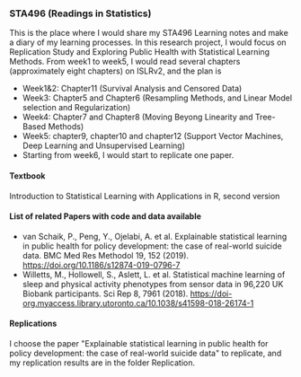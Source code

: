 ### STA496 (Readings in Statistics)

This is the place where I would share my STA496 Learning notes and make a diary of my learning processes. In this research project, I would focus on Replication Study and Exploring Public Health with Statistical Learning Methods. From week1 to week5, I would read several chapters (approximately eight chapters) on ISLRv2, and the plan is 
+ Week1&2: Chapter11 (Survival Analysis and Censored Data)
+ Week3: Chapter5 and Chapter6 (Resampling Methods, and Linear Model selection and Regularization)
+ Week4: Chapter7 and Chapter8 (Moving Beyong Linearity and Tree-Based Methods)  
+ Week5: chapter9, chapter10 and chapter12 (Support Vector Machines, Deep Learning and Unsupervised Learning)
+ Starting from week6, I would start to replicate one paper. 

#### Textbook 
Introduction to Statistical Learning with Applications in R, second version

#### List of related Papers with code and data available
+ van Schaik, P., Peng, Y., Ojelabi, A. et al. Explainable statistical learning in public health for policy development: the case of real-world suicide data. BMC Med Res Methodol 19, 152 (2019). https://doi.org/10.1186/s12874-019-0796-7
+ Willetts, M., Hollowell, S., Aslett, L. et al. Statistical machine learning of sleep and physical activity phenotypes from sensor data in 96,220 UK Biobank participants. Sci Rep 8, 7961 (2018). https://doi-org.myaccess.library.utoronto.ca/10.1038/s41598-018-26174-1

#### Replications
I choose the paper "Explainable statistical learning in public health for policy development: the case of real-world suicide data" to replicate, and my replication results are in the folder Replication.
